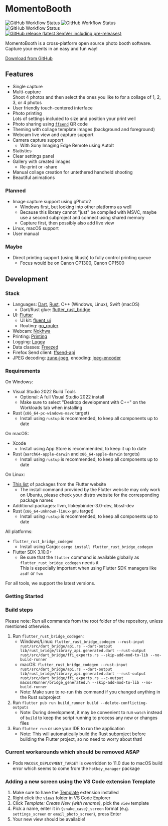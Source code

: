 # MomentoBooth
![GitHub Workflow Status](https://img.shields.io/github/actions/workflow/status/h3x4d3c1m4l/momento-booth/release-linux-appimage-x64.yml?label=Linux%20build)
![GitHub Workflow Status](https://img.shields.io/github/actions/workflow/status/h3x4d3c1m4l/momento-booth/release-macos-x64.yml?label=macOS%20build)
![GitHub Workflow Status](https://img.shields.io/github/actions/workflow/status/h3x4d3c1m4l/momento-booth/release-win-x64.yml?label=Windows%20build)
[![GitHub release (latest SemVer including pre-releases)](https://img.shields.io/github/v/release/h3x4d3c1m4l/momento-booth?include_prereleases&label=Latest%20version)](https://github.com/h3x4d3c1m4l/momento-booth/releases)

MomentoBooth is a cross-platform open source photo booth software. Capture your events in an easy and fun way!

[Download from GitHub](https://github.com/h3x4d3c1m4l/momento-booth/releases)

## Features

* Single capture
* Multi-capture  
  Shoot 4 photos and then select the ones you like to for a collage of 1, 2, 3, or 4 photos
* User friendly touch-centered interface
* Photo printing  
  Lots of settings included to size and position your print well
* Photo sharing using [`ffsend`](https://github.com/timvisee/ffsend) QR code
* Theming with collage template images (background and foreground)
* Webcam live view and capture support
* Camera capture support
  * With Sony Imaging Edge Remote using AutoIt
* Statistics
* Clear settings panel
* Gallery with created images
  * Re-print or -share
* Manual collage creation for untethered handheld shooting
* Beautiful animations

### Planned

- Image capture support using gPhoto2
  - Windows first, but looking into other platforms as well
  - Because this library cannot "just" be compiled with MSVC, maybe use a second subproject and connect using shared memory
  - Capture first, then possibly also add live view
- Linux, macOS support
- User manual

### Maybe

- Direct printing support (using libusb) to fully control printing queue
  - Focus would be on Canon CP1300, Canon CP1500

## Development

### Stack

- Languages: [Dart](https://dart.dev/), [Rust](https://www.rust-lang.org/), C++ (Windows, Linux), Swift (macOS)
  - Dart/Rust glue: [flutter_rust_bridge](https://pub.dev/packages/flutter_rust_bridge)
- UI: [Flutter](https://flutter.dev/)
  - UI kit: [fluent_ui](https://pub.dev/packages/fluent_ui)
  - Routing: [go_router](https://pub.dev/packages/go_router)
- Webcam: [Nokhwa](https://crates.io/crates/nokhwa)
- Printing: [Printing](https://pub.dev/packages/printing)
- Logging: [Loggy](https://pub.dev/packages/loggy)
- Data classes: [Freezed](https://pub.dev/packages/freezed)
- Firefox Send client: [ffsend-api](https://crates.io/crates/ffsend-api)
- JPEG decoding: [zune-jpeg](https://crates.io/crates/zune-jpeg), encoding: [jpeg-encoder](https://crates.io/crates/jpeg-encoder)

### Requirements

On Windows:
- Visual Studio 2022 Build Tools
  - Optional: A full Visual Studio 2022 install
  - Make sure to select "Desktop development with C++" on the Workloads tab when installing
- Rust (`x86_64-pc-windows-msvc` target)
  - Install using `rustup` is recommended, to keep all components up to date

On macOS:
- Xcode
  - Install using App Store is recommended, to keep it up to date
- Rust (`aarch64-apple-darwin` and `x86_64-apple-darwin` targets)
  - Install using `rustup` is recommended, to keep all components up to date

On Linux:
- [This list](https://docs.flutter.dev/get-started/install/linux#additional-linux-requirements) of packages from the Flutter website
  - The install command provided by the Flutter website may only work on Ubuntu, please check your distro website for the corresponding package names
- Additional packages: llvm, libkeybinder-3.0-dev, libssl-dev
- Rust (`x86_64-unknown-linux-gnu` target)
  - Install using `rustup` is recommended, to keep all components up to date

All platforms:
- `flutter_rust_bridge_codegen`
  - Install using Cargo: `cargo install flutter_rust_bridge_codegen`
- Flutter SDK 3.10.0+
  - Be sure that the `flutter` command is available globally as `flutter_rust_bridge_codegen` needs it\
    This is especially important when using Flutter SDK managers like `asdf` or `fvm`

For all tools, we support the latest versions.

### Getting Started

### Build steps

Please note: Run all commands from the root folder of the repository, unless mentioned otherwise.

1. Run `flutter_rust_bridge_codegen`:
    - Windows/Linux: `flutter_rust_bridge_codegen --rust-input rust/src/dart_bridge/api.rs --dart-output lib/rust_bridge/library_api.generated.dart --rust-output rust/src/dart_bridge/ffi_exports.rs --skip-add-mod-to-lib --no-build-runner`
    - macOS: `flutter_rust_bridge_codegen --rust-input rust/src/dart_bridge/api.rs --dart-output lib/rust_bridge/library_api.generated.dart --rust-output rust/src/dart_bridge/ffi_exports.rs --c-output macos/Runner/bridge_generated.h --skip-add-mod-to-lib --no-build-runner`
    - Note: Make sure to re-run this command if you changed anything in the Rust subproject
2. Run `flutter pub run build_runner build --delete-conflicting-outputs`
    - Note: During development, it may be convenient to run `watch` instead of `build` to keep the script running to process any new or changes files
3. Run `flutter run` or use your IDE to run the application
    - Note: This will automatically build the Rust subproject before building the Flutter project, so no need to worry about that!

### Current workarounds which should be removed ASAP

- Pods `MACOSX_DEPLOYMENT_TARGET` is overridden to 11.0 due to macOS build error which seems to come from the `hotkey_manager` package

### Adding a new screen using the VS Code extension Template

1. Make sure to have the [Template](https://marketplace.visualstudio.com/items?itemName=yongwoo.templateplate) extension installed
2. Right click the `views` folder in VS Code Explorer
3. Click _Template: Create New (with rename)_, pick the `view` template
4. Pick a name, enter it in `{snake_case}_screen` format (e.g. `settings_screen` or `email_photo_screen`), press Enter
5. Your new view should be available!
